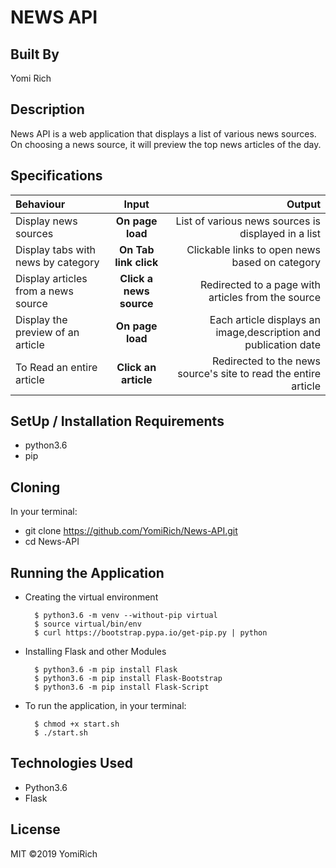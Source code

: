 # NEWS API

## Built By 
Yomi Rich

## Description

News API is a web application that displays a list of various news sources. On choosing a news source, it will preview the top news articles of the day. 

## Specifications
| Behaviour | Input | Output |
| :---------------- | :---------------: | ------------------: |
| Display news sources | **On page load** | List of various news sources is displayed in a list |
| Display tabs with news by category | **On Tab link click** | Clickable links to open news based on category |
| Display articles from a news source | **Click a news source** | Redirected to a page with articles from the source |
| Display the preview of an article | **On page load** | Each article displays an image,description and publication date |
| To Read an entire article  | **Click an article** | Redirected to the news source's site to read the entire article |


## SetUp / Installation Requirements

 * python3.6
 * pip


## Cloning

In your terminal:

 * git clone https://github.com/YomiRich/News-API.git
 * cd News-API

## Running the Application

* Creating the virtual environment

        $ python3.6 -m venv --without-pip virtual
        $ source virtual/bin/env
        $ curl https://bootstrap.pypa.io/get-pip.py | python

* Installing Flask and other Modules

        $ python3.6 -m pip install Flask
        $ python3.6 -m pip install Flask-Bootstrap
        $ python3.6 -m pip install Flask-Script

* To run the application, in your terminal:

        $ chmod +x start.sh
        $ ./start.sh


## Technologies Used

* Python3.6
* Flask

## License

MIT ©2019 YomiRich